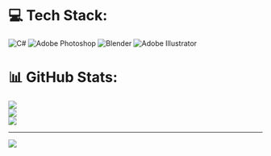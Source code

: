 
# 💻 Tech Stack:
![C#](https://img.shields.io/badge/c%23-%23239120.svg?style=for-the-badge&logo=c-sharp&logoColor=white) ![Adobe Photoshop](https://img.shields.io/badge/adobephotoshop-%2331A8FF.svg?style=for-the-badge&logo=adobephotoshop&logoColor=white) ![Blender](https://img.shields.io/badge/blender-%23F5792A.svg?style=for-the-badge&logo=blender&logoColor=white) ![Adobe Illustrator](https://img.shields.io/badge/adobeillustrator-%23FF9A00.svg?style=for-the-badge&logo=adobeillustrator&logoColor=white)
# 📊 GitHub Stats:
![](https://github-readme-stats.vercel.app/api?username=kyleheaton1&theme=dark&hide_border=false&include_all_commits=false&count_private=false)<br/>
![](https://github-readme-streak-stats.herokuapp.com/?user=kyleheaton1&theme=dark&hide_border=false)<br/>
![](https://github-readme-stats.vercel.app/api/top-langs/?username=kyleheaton1&theme=dark&hide_border=false&include_all_commits=false&count_private=false&layout=compact)

---
[![](https://visitcount.itsvg.in/api?id=kyleheaton1&icon=0&color=0)](https://visitcount.itsvg.in)

<!-- Proudly created with GPRM ( https://gprm.itsvg.in ) -->
